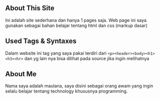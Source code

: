 ## About This Site

Ini adalah site sederhana dan hanya 1 pages saja. Web page ini saya gunakan sebagai bahan belajar tentang html dan css (markup dasar)

## Used Tags & Syntaxes

Dalam website ini tag yang saya pakai terdiri dari `<p><header><body><h1><h3><hr>` dan yg lain nya bisa dilihat pada source jika ingin melihatnya

## About Me

Nama saya adalah maulana, saya disini sebagai orang awam yang ingin selalu belajar tentang technology khususnya programming.

